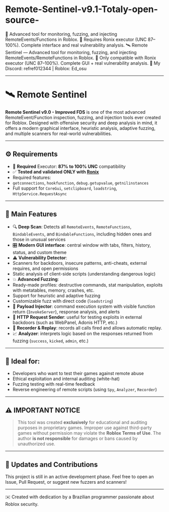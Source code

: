 # Remote-Sentinel-v9.1-Totaly-open-source-
🚨 Advanced tool for monitoring, fuzzing, and injecting RemoteEvents/Functions in Roblox.
🧠 Requires Ronix executor (UNC 87–100%). Complete interface and real vulnerability analysis.
🛰️ Remote Sentinel — Advanced tool for monitoring, fuzzing, and injecting RemoteEvents/RemoteFunctions in Roblox.
🧠 Only compatible with Ronix executor (UNC 87–100%). Complete GUI + real vulnerability analysis.
📩 My Discord: refref012344 | Roblox: Ed_osu


-----------------------------------------------------------------------------------------------------------------------------

# 🛰️ Remote Sentinel

**Remote Sentinel v9.0 - Improved FDS** is one of the most advanced RemoteEvent/Function inspection, fuzzing, and injection tools ever created for Roblox. Designed with offensive security and deep analysis in mind, it offers a modern graphical interface, heuristic analysis, adaptive fuzzing, and multiple scanners for real-world vulnerabilities.

---

## ⚙️ Requirements

- 🔧 **Required** Executor: **87% to 100% UNC** compatibility
- ✅ **Tested and validated ONLY with [Ronix](https://wearedevs.net/d/Ronix)**
- Required features:
- `getconnections`, `hookfunction`, `debug.getupvalue`, `getnilinstances`
- Full support for `CoreGui`, `setclipboard`, `loadstring`, `HttpService.RequestAsync`

---

## 🧠 Main Features

- 🔍 **Deep Scan**: Detects all `RemoteEvents`, `RemoteFunctions`, `BindableEvents`, and `BindableFunctions`, including hidden ones and those in unusual services
- 🎛️ **Modern GUI interface**: central window with tabs, filters, history, status, and custom theme
- ⚠️ **Vulnerability Detector**:
- Scanners for backdoors, insecure patterns, anti-cheats, external requires, and open permissions
- Static analysis of client-side scripts (understanding dangerous logic)
- 💥 **Advanced Fuzzing**:
- Ready-made profiles: destructive commands, stat manipulation, exploits with metatables, memory, crashes, etc.
- Support for heuristic and adaptive fuzzing
- Customizable fuzz with direct code (`loadstring`)
- 🧪 **Payload Injector**: command execution system with visible function return (`InvokeServer`), response analysis, and alerts
- 📡 **HTTP Request Sender**: useful for testing exploits in external backdoors (such as WebPanel, Adonis HTTP, etc.)
- 🧾 **Recorder & Replay**: records all calls fired and allows automatic replay.
- 📈 **Analyzer**: interprets logic based on the responses returned from fuzzing (`success`, `kicked`, `admin`, etc.)

---

## 🧪 Ideal for:

- Developers who want to test their games against remote abuse
- Ethical exploitation and internal auditing (white-hat)
- Fuzzing testing with real-time feedback
- Reverse engineering of remote scripts (using `Spy`, `Analyzer`, `Recorder`)

---

## ⚠️ IMPORTANT NOTICE

> This tool was created **exclusively** for educational and auditing purposes in proprietary games.
> Improper use against third-party games without permission may violate the **Roblox Terms of Use**.
> The author **is not responsible** for damages or bans caused by unauthorized use.

---

## 📂 Updates and Contributions

This project is still in an active development phase.
Feel free to open an Issue, Pull Request, or suggest new fuzzers and scanners!

---

✉️ Created with dedication by a Brazilian programmer passionate about Roblox security.



